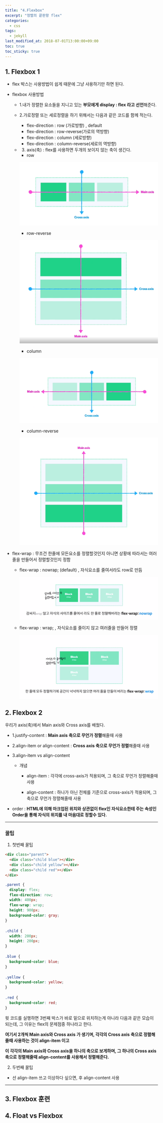 ```yaml
---
title: "4.Flexbox"
excerpt: "정렬의 끝판왕 flex"
categories:
  - css
tags:
  - jekyll
last_modified_at: 2018-07-01T13:00:00+09:00
toc: true
toc_sticky: true
---
```


## 1. Flexbox 1

- flex 박스는 사용방법이 쉽게 때문에 그냥 사용하기만 하면 된다.

* flexbox 사용방법

  - 1.내가 정렬한 요소들을 지니고 있는 **부모에게 display : flex 라고 선언**해준다.

  * 2.가로정렬 또는 세로정렬을 하기 위해서는 다음과 같은 코드를 함께 적는다.

    - flex-direction : row (가로방향) , default

    * flex-direction : row-reverse(가로의 역방향)

    - flex-direction : column (세로방향)

    * flex-direction : column-reverse(세로의 역방향)

  - 3.  axis(축) : flex를 사용하면 두개의 보이지 않는 축이 생긴다.

    - row

    ![row-flex](/assets/images/css_img/flex.PNG)

    - row-reverse

    ![row-reverse-flex](/assets/images/css_img/flex2.PNG)

    - column

    ![column-flex](/assets/images/css_img/flex3.PNG)

    - column-reverse

    ![column-reverse-flex](/assets/images/css_img/flex4.PNG)

- flex-wrap : 무조건 한줄에 모든요소를 정렬할것인지 아니면 상황에 따라서는 여러줄을 만들어서 정렬할것인지 정함

  - flex-wrap : nowrap; (default) , 자식요소를 줄여서라도 row로 만듬

    ![nowrap](/assets/images/css_img/flex5.PNG)

  - flex-wrap : wrap; , 자식요소를 줄이지 않고 여러줄을 만들어 정렬

    ![wrap](/assets/images/css_img/flex6.PNG)

## 2. Flexbox 2

우리가 axis(축)에서 Main axis와 Cross axis를 배웠다.

- 1.justify-content : **Main axis 축으로 무언가 정렬**해줄때 사용

- 2.align-item or align-content : **Cross axis 축으로 무언가 정렬**해줄때 사용

- 3.align-item vs align-content

  - 개념

    - align-item : 각각에 cross-axis가 적용되며, 그 축으로 무언가 정렬해줄때 사용

    - align-content : 하나가 아닌 전체를 기준으로 cross-axis가 적용되며, 그 축으로 무언가 정렬해줄때 사용

* order : **HTML에 의해 마크업된 위치와 상관없이 flex인 자식요소한테 주는 속성인 Order을 통해 자식의 위치를 내 마음대로 정할수 있다.**

---

### 꿀팁

1. 첫번째 꿀팁

```html
<div class="parent">
  <div class="child blue"></div>
  <div class="child yellow"></div>
  <div class="child red"></div>
</div>
```

```css
.parent {
  display: flex;
  flex-direction: row;
  width: 400px;
  flex-wrap: wrap;
  height: 900px;
  background-color: gray;
}

.child {
  width: 200px;
  height: 200px;
}

.blue {
  background-color: blue;
}

.yellow {
  background-color: yellow;
}

.red {
  background-color: red;
}
```

윗 코드를 실행하면 3번째 박스가 바로 밑으로 위치하는게 아니라 다음과 같은 모습이 되는데, 그 이유는 flex의 문제점중 하나라고 한다.

**여기서 2개씩 Main axis와 Cross axis 가 생기며, 각각의 Cross axis 축으로 정렬해줄때 사용하는 것이 align-item 이고**

**이 각각의 Main axis와 Cross axis을 하나의 축으로 보게하며, 그 하나의 Cross axis축으로 정렬해줄때 align-content를 사용해서 정렬해준다.**

2. 두번째 꿀팁

- 선 align-item 쓰고 이상하다 싶으면, 후 align-content 사용

---

## 3. Flexbox 훈련

## 4. Float vs Flexbox
